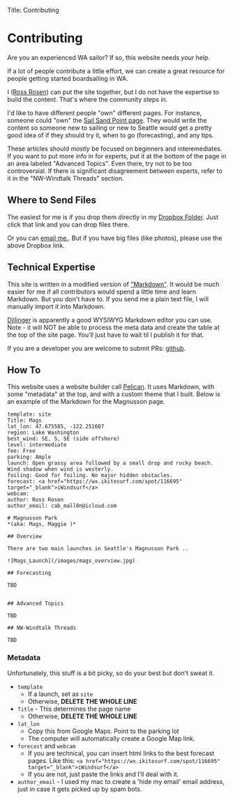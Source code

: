 Title: Contributing

# Contributing

Are you an experienced WA sailor? If so, this website needs _your_ help.

If a lot of people contribute a little effort, we can create a great resource
for people getting started boardsailing in WA.

I (<a href="mailto:cab_mall0n@icloud.com" >Ross Rosen</a>)
can put the site together, but I do not have the expertise to build the content.
That's where the community steps in.

I'd like to have different people "own" different pages. For instance, someone
could "own" the [Sail Sand Point page](/sites/ssp). They would write
the content so someone new to sailing or new to Seattle would get a pretty good
idea of if they should try it, when to go (forecasting), and any tips.

These articles should _mostly_ be focused on beginners and interemediates. If
you want to put more info in for experts, put it at the bottom of the page in an
area labeled "Advanced Topics". Even there, try not to be too controversial.
If there is significant disagreement between experts, refer to it in the
"NW-Windtalk Threads" section.

## Where to Send Files

The easiest for me is if you drop them directly in my
[Dropbox Folder](https://www.dropbox.com/request/1VXxCyjf1txdRb2PPV9V).
Just click that link and you can drop files there.

Or you can <a href="mailto:cab_mall0n@icloud.com" >email me.</a>. But if
you have big files (like photos), please use the above Dropbox link.

## Technical Expertise

This site is written in a modified version of ["Markdown"](https://www.markdownguide.org/getting-started/).
It would be much easier for me if all contributors would spend a little time and learn Markdown.
But you don't have to. If you send me a plain text file, I will manually import it into Markdown.

[Dillinger](https://dillinger.io) is apparently a good WYSIWYG Markdown editor you can use. Note - it will NOT be able to process the meta data and create the table at the top of the site page. You'll just have to wait til I publish it for that.

If you are a developer you are welcome to submit PRs: [github](https://github.com/rr326/waboardsailing).

## How To

This website uses a website builder call [Pelican](https://getpelican.com). It uses
Markdown, with some "metadata" at the top, and with a custom theme that I built.
Below is an example of the Markdown for the Magnusson page.

```
template: site
Title: Mags
lat_lon: 47.675585, -122.251607
region: Lake Washington
best_wind: SE, S, SE (side offshore)
level: intermediate
fee: Free
parking: Ample
launch: Open grassy area followed by a small drop and rocky beach. Wind shadow when wind is westerly.
foiling: Good for foiling. No major hidden obstacles.
forecast: <a href="https://wx.ikitesurf.com/spot/116695" target="_blank">iWindsurf</a>
webcam:
author: Ross Rosen
author_email: cab_mall0n@icloud.com

# Magnusson Park
*(aka: Mags, Maggie )*

## Overview

There are two main launches in Seattle's Magnusson Park ..

![Mags_Launch](/images/mags_overview.jpg)

## Forecasting

TBD


## Advanced Topics

TBD

## NW-Windtalk Threads

TBD

```

### Metadata

Unfortunately, this stuff is a bit picky, so do your best but don't sweat
it.

- `template`
  - If a launch, set as `site`
  - Otherwise, **DELETE THE WHOLE LINE**
- `Title` - This determines the page name
  - Otherwise, **DELETE THE WHOLE LINE**
- `lat_lon`
  - Copy this from Google Maps. Point to the parking lot
  - The computer will automatically create a Google Map link.
- `forecast` and `webcam`
  - If you are technical, you can insert html links to the best
    forecast pages. Like this:
    `<a href="https://wx.ikitesurf.com/spot/116695" target="_blank">iWindsurf</a>`
  - If you are not, just paste the links and I'll deal with it.
- `author_email` - I used my mac to create a 'hide my email' email address, just
  in case it gets picked up by spam bots.
